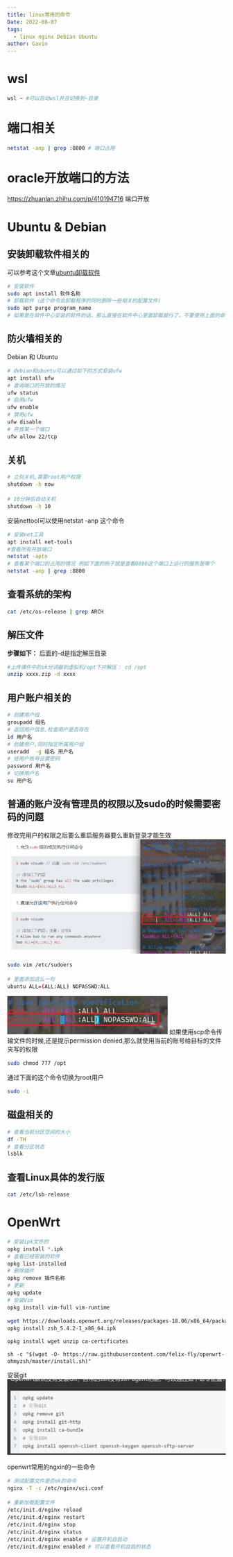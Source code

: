 ```yaml
---
title: linux常用的命令
Date: 2022-08-07
tags:
  - linux nginx Debian Ubuntu
author: Gavin
---
```

# wsl
```sh
wsl ~ #可以启动wsl并且切换到~目录
```
# 端口相关
```sh
netstat -anp | grep :8800 # 端口占用
```

# oracle开放端口的方法
https://zhuanlan.zhihu.com/p/410194716
端口开放
# Ubuntu & Debian
## 安装卸载软件相关的
可以参考这个文章[ubuntu卸载软件](https://linux.cn/article-14398-1.html#:~:text=%E6%96%B9%E6%B3%952%EF%BC%9A%20Ubuntu%20%E5%91%BD%E4%BB%A4%E8%A1%8C%E5%8D%B8%E8%BD%BD%E5%BA%94%E7%94%A8&text=%E5%8D%B8%E8%BD%BD%E5%BA%94%E7%94%A8%E6%97%B6%E4%BD%BF%E7%94%A8%20apt,%E8%80%8C%E4%B8%8D%E6%98%AF%20apt%2Dget%20uninstall%20%E3%80%82&text=%E6%89%A7%E8%A1%8C%E6%AD%A4%E6%93%8D%E4%BD%9C%E4%BC%9A%E8%AF%B7%E6%B1%82,%E5%90%8E%E6%8C%89%E4%B8%8B%E5%9B%9E%E8%BD%A6%E3%80%82)
```sh
# 安装软件
sudo apt install 软件名称
# 卸载软件（这个命令会卸载程序的同时删除一些相关的配置文件)
sudo apt purge program_name
# 如果是在软件中心安装的软件的话，那么直接在软件中心里面卸载就行了，不要使用上面的命令，因为软件中心和apt-get或者apt get的软件包管理方式不太一样
```
## 防火墙相关的
Debian 和 Ubuntu
```bash
# debian和ubuntu可以通过如下的方式安装ufw
apt install ufw 
# 查询端口的开放的情况
ufw status
# 启用ufw
ufw enable
# 禁用ufw
ufw disable
# 开放某一个端口
ufw allow 22/tcp
```
## 关机
```sh
# 立刻关机,需要root用户权限
shutdown -h now

# 10分钟后自动关机
shutdown -h 10
```

安装nettool可以使用netstat -anp 这个命令
```sh
# 安装net工具
apt install net-tools
#查看所有开放端口
netstat -aptn 
# 查看某个端口的占用的情况 例如下面的例子就是查看8800这个端口上运行的服务是哪个
netstat -anp | grep :8800
```
## 查看系统的架构
```sh
cat /etc/os-release | grep ARCH
```

## 解压文件
**步骤如下：**
后面的-d是指定解压目录
```bash
#上传课件中的ik分词器到虚拟机/opt下并解压： cd /opt  
unzip xxxx.zip -d xxxx
```

## 用户账户相关的
```sh
# 创建用户组
groupadd 组名
# 返回用户信息,检查用户是否存在
id 用户名
# 创建用户,同时指定所属用户组
useradd  -g 组名 用户名
# 给用户账号设置密码
password 用户名
# 切换用户名
su 用户名
```

## 普通的账户没有管理员的权限以及sudo的时候需要密码的问题
修改完用户的权限之后要么重启服务器要么重新登录才能生效
![](imgs/Pasted%20image%2020231111111555.png)

```sh
sudo vim /etc/sudoers

# 里面添加这么一句
ubuntu ALL=(ALL:ALL) NOPASSWD:ALL
```

![](imgs/Pasted%20image%2020231111162846.png)
如果使用scp命令传输文件的时候,还是提示permission denied,那么就使用当前的账号给目标的文件夹写的权限
```sh
sudo chmod 777 /opt
```

通过下面的这个命令切换为root用户
```sh
sudo -i
```
## 磁盘相关的
```sh
# 查看当前分区空间的大小
df -TH
# 查看分区状态
lsblk
```
## 查看Linux具体的发行版
```sh
cat /etc/lsb-release
```
# OpenWrt

```sh
# 安装ipk文件的
opkg install *.ipk
# 查看已经安装的软件
opkg list-installed
# 删除插件
opkg remove 插件名称
# 更新
opkg update
# 安装Vim
opkg install vim-full vim-runtime
```

```sh
wget https://downloads.openwrt.org/releases/packages-18.06/x86_64/packages/zsh_5.4.2-1_x86_64.ipk
opkg install zsh_5.4.2-1_x86_64.ipk
```

```text
opkg install wget unzip ca-certificates
```

```text
sh -c "$(wget -O- https://raw.githubusercontent.com/felix-fly/openwrt-ohmyzsh/master/install.sh)"
```

安装git
![](imgs/Pasted%20image%2020230917113132.png)


openwrt常用的ngxin的一些命令

```bash
# 测试配置文件是否ok的命令
nginx -T -c /etc/nginx/uci.conf

# 重新加载配置文件
/etc/init.d/nginx reload
/etc/init.d/nginx restart
/etc/init.d/nginx stop
/etc/init.d/nginx status
/etc/init.d/nginx enable # 设置开机自启动
/etc/init.d/nginx enabled # 可以查看开机自启的状态
```